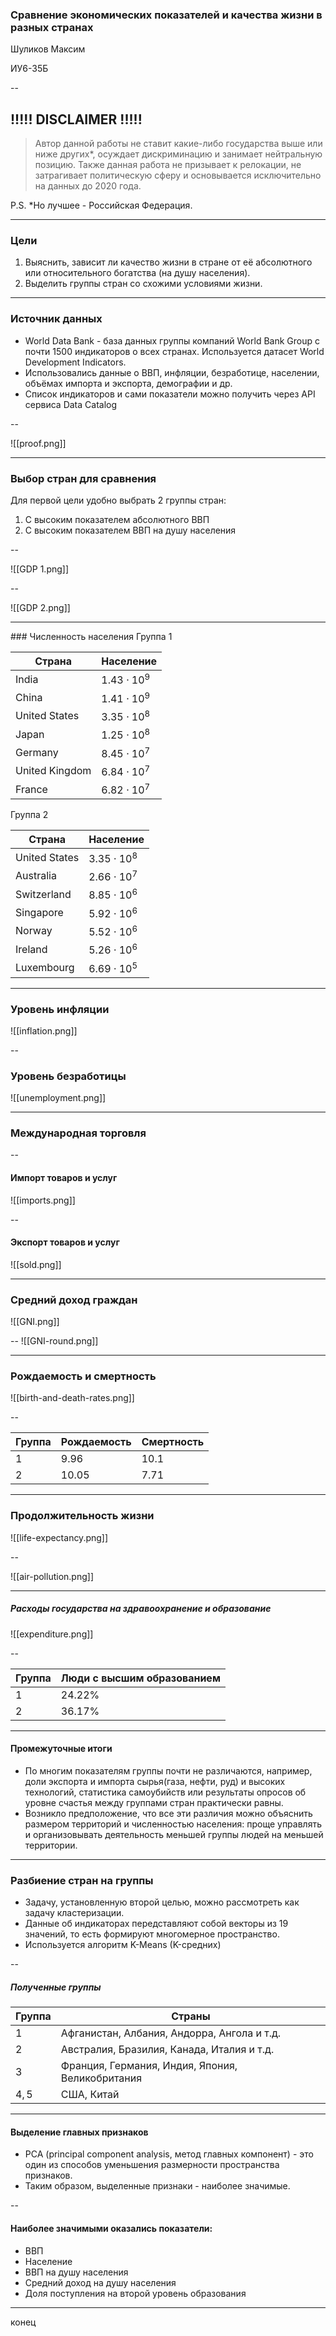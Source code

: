 ### Сравнение экономических показателей и качества жизни в разных странах

Шуликов Максим

ИУ6-35Б

--
## !!!!!  DISCLAIMER !!!!!<!-- element style="color: #FF3535" -->
> Автор данной работы не ставит какие-либо государства выше или ниже других\*, осуждает дискриминацию и занимает нейтральную позицию. Также данная работа не призывает к релокации, не затрагивает политическую сферу и основывается исключительно на данных до 2020 года. <!-- element style="font-size: 27px" -->
> 

P.S. \*Но лучшее - Российская Федерация. <!-- element style="font-size: 20px" -->

---
### Цели
1. Выяснить, зависит ли качество жизни в стране от её абсолютного или относительного богатства (на душу населения).
2. Выделить группы стран со схожими условиями жизни.

<!-- slide style="font-size: 35px" -->

---
### Источник данных
- World Data Bank - база данных группы компаний World Bank Group с почти 1500 индикаторов о всех странах. Используется датасет World Development Indicators.
- Использовались данные о ВВП, инфляции, безработице, населении, объёмах импорта и экспорта, демографии и др.
- Список индикаторов и сами показатели можно получить через API сервиса Data Catalog

<!-- slide style="font-size: 35px" -->

--

![[proof.png]]

---
### Выбор стран для сравнения
Для первой цели удобно выбрать 2 группы стран:
1. С высоким показателем абсолютного ВВП
2. С высоким показателем ВВП на душу населения

<!-- slide style="font-size: 35px" -->

--

![[GDP 1.png]]

--

![[GDP 2.png]]

---

<grid drag="100 20" drop="0 0">
### Численность населения
</grid>


<grid drag="50 50" drop="0 30">
Группа 1

| Страна         | Население         |
| -------------- | ----------------- |
| India          | $1.43 \cdot 10^9$ |
| China          | $1.41 \cdot 10^9$ |
| United States  | $3.35 \cdot 10^8$ |
| Japan          | $1.25 \cdot 10^8$ |
| Germany        | $8.45 \cdot 10^7$ |
| United Kingdom | $6.84 \cdot 10^7$ |
| France         | $6.82 \cdot 10^7$ |

</grid>

<grid drag="50 50" drop="50 30">
Группа 2

| Страна         | Население         |
| --------------- | ----------------- |
| United States  | $3.35 \cdot 10^8$ |
| Australia         | $2.66 \cdot 10^7$ |
| Switzerland     | $8.85 \cdot 10^6$ |
| Singapore       | $5.92 \cdot 10^6$ |
| Norway           | $5.52 \cdot 10^6$ |
| Ireland            | $5.26 \cdot 10^6$ |
| Luxembourg   | $6.69 \cdot 10^5$ |

</grid>

<!-- slide style="font-size: 30px" -->

---
### Уровень инфляции
![[inflation.png]]

--
### Уровень безработицы
![[unemployment.png]]

---
### Международная торговля

--
#### Импорт товаров и услуг

![[imports.png]]

--
#### Экспорт товаров и услуг
![[sold.png]]

---
### Средний доход граждан
![[GNI.png]]

--
![[GNI-round.png]]

---
### Рождаемость и смертность
![[birth-and-death-rates.png]]

--

| Группа | Рождаемость | Смертность |
| ------ | ----------- | ---------- |
| $1$    | $9.96$      | $10.1$     |
| $2$    | $10.05$     | $7.71$     |


---
### Продолжительность жизни
![[life-expectancy.png]]

--

![[air-pollution.png]]

---
##### Расходы государства на здравоохранение и образование
![[expenditure.png]]

--

| Группа | Люди с высшим образованием |
| ------ | -------------------------- |
| $1$    | $24.22\%$                  |
| $2$    | $36.17\%$                  |

<!-- slide style="font-size: 40px" -->

---
#### Промежуточные итоги
- По многим показателям группы почти не различаются, например, доли экспорта и импорта сырья(газа, нефти, руд) и высоких технологий, статистика самоубийств или результаты опросов об уровне счастья между группами стран практически равны.
- Возникло предположение, что все эти различия можно объяснить размером территорий и численностью населения: проще управлять и организовывать деятельность меньшей группы людей на меньшей территории.

<!-- slide style="font-size: 30px" -->

---

### Разбиение стран на группы
- Задачу, установленную второй целью, можно рассмотреть как задачу кластеризации.
- Данные об индикаторах передставляют собой векторы из 19 значений, то есть формируют многомерное пространство.
- Используется алгоритм K-Means (K-средних)

<!-- slide style="font-size: 30px" -->

--

##### Полученные группы

| Группа | Страны                                           |
| ------ | ------------------------------------------------ |
| $1$    | Афганистан, Албания, Андорра, Ангола и т.д.      |
| $2$    | Австралия, Бразилия, Канада, Италия и т.д.       |
| $3$    | Франция, Германия, Индия, Япония, Великобритания |
| $4, 5$ | США, Китай                                       |
<!-- slide style="font-size: 30px" -->

---

#### Выделение главных признаков
- PCA (principal component analysis, метод главных компонент) - это один из способов уменьшения размерности пространства признаков.
- Таким образом, выделенные признаки - наиболее значимые.

<!-- slide style="font-size: 30px" -->

--

#### Наиболее значимыми оказались показатели:
- ВВП
- Население
- ВВП на душу населения
- Средний доход на душу населения
- Доля поступления на второй уровень образования

<!-- slide style="font-size: 35px" -->

---

конец
